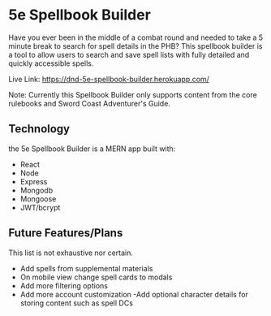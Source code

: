 # 5e Spellbook Builder

Have you ever been in the middle of a combat round and needed to take a 5 minute break to search for spell details in the PHB? This spellbook builder is a tool to allow users to search and save spell lists with fully detailed and quickly accessible spells.

Live Link: https://dnd-5e-spellbook-builder.herokuapp.com/

Note: Currently this Spellbook Builder only supports content from the core rulebooks and Sword Coast Adventurer's Guide.

## Technology

the 5e Spellbook Builder is a MERN app built with:

- React
- Node
- Express
- Mongodb
- Mongoose
- JWT/bcrypt

## Future Features/Plans

This list is not exhaustive nor certain.

- Add spells from supplemental materials
- On mobile view change spell cards to modals 
- Add more filtering options
- Add more account customization
-Add optional character details for storing content such as spell DCs

